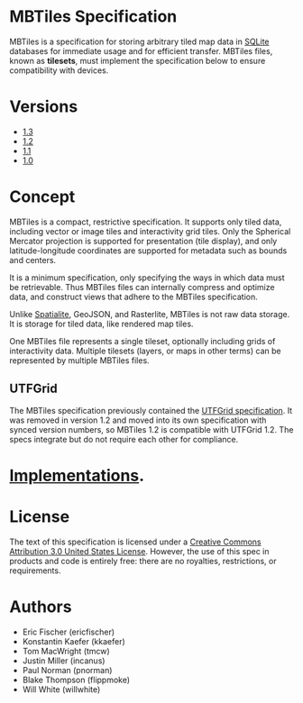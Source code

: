 # MBTiles Specification

MBTiles is a specification for storing arbitrary tiled map data in
[SQLite](http://sqlite.org/) databases for immediate usage and for efficient transfer.
MBTiles files, known as **tilesets**, must implement the specification below
to ensure compatibility with devices.

# Versions

* [1.3](https://github.com/mapbox/mbtiles-spec/blob/master/1.3/spec.md)
* [1.2](https://github.com/mapbox/mbtiles-spec/blob/master/1.2/spec.md)
* [1.1](https://github.com/mapbox/mbtiles-spec/blob/master/1.1/spec.md)
* [1.0](https://github.com/mapbox/mbtiles-spec/blob/master/1.0/spec.md)

# Concept

MBTiles is a compact, restrictive specification. It supports only
tiled data, including vector or image tiles and interactivity grid tiles. Only the
Spherical Mercator projection is supported for presentation (tile display),
and only latitude-longitude coordinates are supported for metadata such
as bounds and centers.

It is a minimum specification, only specifying the ways in which data
must be retrievable. Thus MBTiles files can internally compress and optimize
data, and construct views that adhere to the MBTiles specification.

Unlike [Spatialite](http://www.gaia-gis.it/spatialite/), GeoJSON,
and Rasterlite, MBTiles is not raw data storage. It is storage
for tiled data, like rendered map tiles.

One MBTiles file represents a single tileset, optionally including grids
of interactivity data. Multiple tilesets (layers, or maps in other
terms) can be represented by multiple MBTiles files.

## UTFGrid

The MBTiles specification previously contained the
[UTFGrid specification](https://github.com/mapbox/utfgrid-spec).
It was removed in version 1.2 and moved into its own specification
with synced version numbers, so MBTiles 1.2 is compatible with
UTFGrid 1.2. The specs integrate but do not require each other
for compliance.

# [Implementations](https://github.com/mapbox/mbtiles-spec/wiki/Implementations).

# License

The text of this specification is licensed under a
[Creative Commons Attribution 3.0 United States License](http://creativecommons.org/licenses/by/3.0/us/).
However, the use of this spec in products and code is entirely free:
there are no royalties, restrictions, or requirements.

# Authors

* Eric Fischer (ericfischer)
* Konstantin Kaefer (kkaefer)
* Tom MacWright (tmcw)
* Justin Miller (incanus)
* Paul Norman (pnorman)
* Blake Thompson (flippmoke)
* Will White (willwhite)
